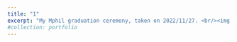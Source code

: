 ```yaml
---
title: "1"
excerpt: "My Mphil graduation ceremony, taken on 2022/11/27. <br/><img src='/images/1.jpg'>"
#collection: portfolio
---
```

